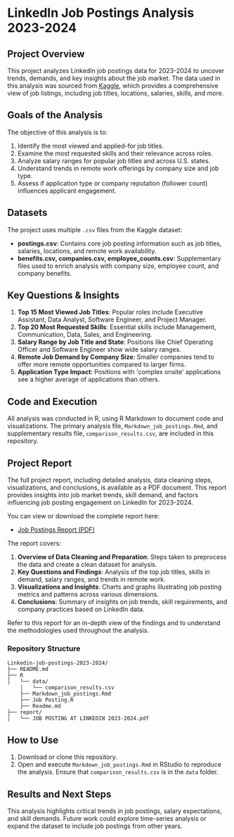 # LinkedIn Job Postings Analysis 2023-2024

## Project Overview
This project analyzes LinkedIn job postings data for 2023-2024 to uncover trends, demands, and key insights about the job market. The data used in this analysis was sourced from [Kaggle](https://www.kaggle.com/datasets/arshkon/linkedin-job-postings), which provides a comprehensive view of job listings, including job titles, locations, salaries, skills, and more.

## Goals of the Analysis
The objective of this analysis is to:
1. Identify the most viewed and applied-for job titles.
2. Examine the most requested skills and their relevance across roles.
3. Analyze salary ranges for popular job titles and across U.S. states.
4. Understand trends in remote work offerings by company size and job type.
5. Assess if application type or company reputation (follower count) influences applicant engagement.

## Datasets
The project uses multiple `.csv` files from the Kaggle dataset:
- **postings.csv**: Contains core job posting information such as job titles, salaries, locations, and remote work availability.
- **benefits.csv, companies.csv, employee_counts.csv**: Supplementary files used to enrich analysis with company size, employee count, and company benefits.

## Key Questions & Insights
1. **Top 15 Most Viewed Job Titles**: Popular roles include Executive Assistant, Data Analyst, Software Engineer, and Project Manager.
2. **Top 20 Most Requested Skills**: Essential skills include Management, Communication, Data, Sales, and Engineering.
3. **Salary Range by Job Title and State**: Positions like Chief Operating Officer and Software Engineer show wide salary ranges.
4. **Remote Job Demand by Company Size**: Smaller companies tend to offer more remote opportunities compared to larger firms.
5. **Application Type Impact**: Positions with 'complex onsite' applications see a higher average of applications than others.

## Code and Execution
All analysis was conducted in R, using R Markdown to document code and visualizations. The primary analysis file, `Markdown_job_postings.Rmd`, and supplementary results file, `comparison_results.csv`, are included in this repository.

## Project Report

The full project report, including detailed analysis, data cleaning steps, visualizations, and conclusions, is available as a PDF document. This report provides insights into job market trends, skill demand, and factors influencing job posting engagement on LinkedIn for 2023-2024.

You can view or download the complete report here:
- [Job Postings Report (PDF)](report/Job_Postings_Report.pdf)

The report covers:
1. **Overview of Data Cleaning and Preparation**: Steps taken to preprocess the data and create a clean dataset for analysis.
2. **Key Questions and Findings**: Analysis of the top job titles, skills in demand, salary ranges, and trends in remote work.
3. **Visualizations and Insights**: Charts and graphs illustrating job posting metrics and patterns across various dimensions.
4. **Conclusions**: Summary of insights on job trends, skill requirements, and company practices based on LinkedIn data.

Refer to this report for an in-depth view of the findings and to understand the methodologies used throughout the analysis.


### Repository Structure
```
Linkedin-job-postings-2023-2024/
├── README.md
├── R
│   └── data/
    │   └── comparison_results.csv
    ├── Markdown_job_postings.Rmd
    ├── Job Posting.R
    ├── Readme.md
├── report/
│   └── JOB POSTING AT LINKEDIN 2023-2024.pdf
```

## How to Use
1. Download or clone this repository.
2. Open and execute `Markdown_job_postings.Rmd` in RStudio to reproduce the analysis. Ensure that `comparison_results.csv` is in the `data` folder.

## Results and Next Steps
This analysis highlights critical trends in job postings, salary expectations, and skill demands. Future work could explore time-series analysis or expand the dataset to include job postings from other years.
